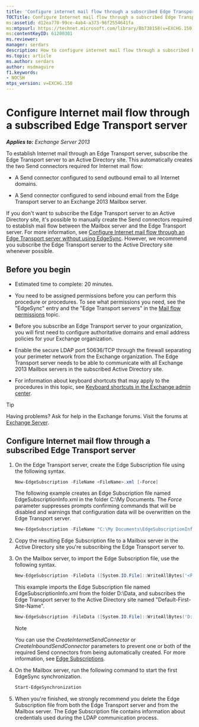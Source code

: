 ```yaml
---
title: 'Configure internet mail flow through a subscribed Edge Transport server'
TOCTitle: Configure Internet mail flow through a subscribed Edge Transport server
ms:assetid: d12ea770-99ce-4ab4-a373-96f2554641fa
ms:mtpsurl: https://technet.microsoft.com/library/Bb738158(v=EXCHG.150)
ms:contentKeyID: 61200301
ms.reviewer: 
manager: serdars
description: How to configure internet mail flow through a subscribed Edge Transport server in Exchange
ms.topic: article
ms.author: serdars
author: msdmaguire
f1.keywords:
- NOCSH
mtps_version: v=EXCHG.150
---
```


# Configure Internet mail flow through a subscribed Edge Transport server

_**Applies to:** Exchange Server 2013_

To establish Internet mail through an Edge Transport server, subscribe the Edge Transport server to an Active Directory site. This automatically creates the two Send connectors required for Internet mail flow:

  - A Send connector configured to send outbound email to all Internet domains.

  - A Send connector configured to send inbound email from the Edge Transport server to an Exchange 2013 Mailbox server.

If you don't want to subscribe the Edge Transport server to an Active Directory site, it's possible to manually create the Send connectors required to establish mail flow between the Mailbox server and the Edge Transport server. For more information, see [Configure Internet mail flow through an Edge Transport server without using EdgeSync](configure-internet-mail-flow-through-an-edge-transport-server-without-using-edgesync-exchange-2013-help.md). However, we recommend you subscribe the Edge Transport server to the Active Directory site whenever possible.

## Before you begin

  - Estimated time to complete: 20 minutes.

  - You need to be assigned permissions before you can perform this procedure or procedures. To see what permissions you need, see the "EdgeSync" entry and the "Edge Transport servers" in the [Mail flow permissions](mail-flow-permissions-exchange-2013-help.md) topic.

  - Before you subscribe an Edge Transport server to your organization, you will first need to configure authoritative domains and email address policies for your Exchange organization.

  - Enable the secure LDAP port 50636/TCP through the firewall separating your perimeter network from the Exchange organization. The Edge Transport server needs to be able to communicate with all Exchange 2013 Mailbox servers in the subscribed Active Directory site.

  - For information about keyboard shortcuts that may apply to the procedures in this topic, see [Keyboard shortcuts in the Exchange admin center](keyboard-shortcuts-in-the-exchange-admin-center-2013-help.md).

> [!TIP]
> Having problems? Ask for help in the Exchange forums. Visit the forums at [Exchange Server](https://social.technet.microsoft.com/forums/office/home?category=exchangeserver).

## Configure Internet mail flow through a subscribed Edge Transport server

1. On the Edge Transport server, create the Edge Subscription file using the following syntax.

    ```powershell
    New-EdgeSubscription -FileName <FileName>.xml [-Force]
    ```

    The following example creates an Edge Subscription file named EdgeSubscriptionInfo.xml in the folder C:\\My Documents. The *Force* parameter suppresses prompts confirming commands that will be disabled and warnings that configuration data will be overwritten on the Edge Transport server.

    ```powershell
    New-EdgeSubscription -FileName "C:\My Documents\EdgeSubscriptionInfo.xml" -Force
    ```

2. Copy the resulting Edge Subscription file to a Mailbox server in the Active Directory site you're subscribing the Edge Transport server to.

3. On the Mailbox server, to import the Edge Subscription file, use the following syntax.

    ```powershell
    New-EdgeSubscription -FileData ([System.IO.File]::WriteAllBytes('<FileName>.xml', $file.FileData)) -Site <SiteName>
    ```

    This example imports the Edge Subscription file named EdgeSubscriptionInfo.xml from the folder D:\\Data, and subscribes the Edge Transport server to the Active Directory site named "Default-First-Site-Name".

    ```powershell
    New-EdgeSubscription -FileData ([System.IO.File]::WriteAllBytes('D:\Data\EdgeSubscriptionInfo.xml', $file.FileData)) -Site "Default-First-Site-Name"
    ```

    > [!NOTE]
    > You can use the <EM>CreateInternetSendConnector</EM> or <EM>CreateInboundSendConnector</EM> parameters to prevent one or both of the required Send connectors from being automatically created. For more information, see <A href="edge-subscriptions-exchange-2013-help.md">Edge Subscriptions</A>.

4. On the Mailbox server, run the following command to start the first EdgeSync synchronization.

    ```powershell
    Start-EdgeSynchronization
    ```

5. When you're finished, we strongly recommend you delete the Edge Subscription file from both the Edge Transport server and from the Mailbox server. The Edge Subscription file contains information about credentials used during the LDAP communication process.
